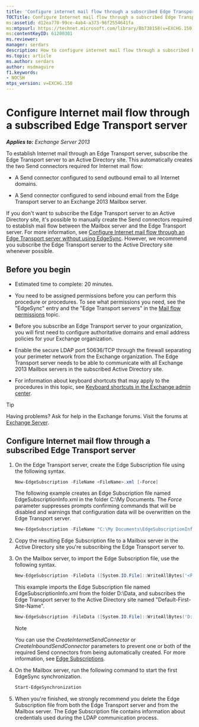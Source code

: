 ```yaml
---
title: 'Configure internet mail flow through a subscribed Edge Transport server'
TOCTitle: Configure Internet mail flow through a subscribed Edge Transport server
ms:assetid: d12ea770-99ce-4ab4-a373-96f2554641fa
ms:mtpsurl: https://technet.microsoft.com/library/Bb738158(v=EXCHG.150)
ms:contentKeyID: 61200301
ms.reviewer: 
manager: serdars
description: How to configure internet mail flow through a subscribed Edge Transport server in Exchange
ms.topic: article
ms.author: serdars
author: msdmaguire
f1.keywords:
- NOCSH
mtps_version: v=EXCHG.150
---
```


# Configure Internet mail flow through a subscribed Edge Transport server

_**Applies to:** Exchange Server 2013_

To establish Internet mail through an Edge Transport server, subscribe the Edge Transport server to an Active Directory site. This automatically creates the two Send connectors required for Internet mail flow:

  - A Send connector configured to send outbound email to all Internet domains.

  - A Send connector configured to send inbound email from the Edge Transport server to an Exchange 2013 Mailbox server.

If you don't want to subscribe the Edge Transport server to an Active Directory site, it's possible to manually create the Send connectors required to establish mail flow between the Mailbox server and the Edge Transport server. For more information, see [Configure Internet mail flow through an Edge Transport server without using EdgeSync](configure-internet-mail-flow-through-an-edge-transport-server-without-using-edgesync-exchange-2013-help.md). However, we recommend you subscribe the Edge Transport server to the Active Directory site whenever possible.

## Before you begin

  - Estimated time to complete: 20 minutes.

  - You need to be assigned permissions before you can perform this procedure or procedures. To see what permissions you need, see the "EdgeSync" entry and the "Edge Transport servers" in the [Mail flow permissions](mail-flow-permissions-exchange-2013-help.md) topic.

  - Before you subscribe an Edge Transport server to your organization, you will first need to configure authoritative domains and email address policies for your Exchange organization.

  - Enable the secure LDAP port 50636/TCP through the firewall separating your perimeter network from the Exchange organization. The Edge Transport server needs to be able to communicate with all Exchange 2013 Mailbox servers in the subscribed Active Directory site.

  - For information about keyboard shortcuts that may apply to the procedures in this topic, see [Keyboard shortcuts in the Exchange admin center](keyboard-shortcuts-in-the-exchange-admin-center-2013-help.md).

> [!TIP]
> Having problems? Ask for help in the Exchange forums. Visit the forums at [Exchange Server](https://social.technet.microsoft.com/forums/office/home?category=exchangeserver).

## Configure Internet mail flow through a subscribed Edge Transport server

1. On the Edge Transport server, create the Edge Subscription file using the following syntax.

    ```powershell
    New-EdgeSubscription -FileName <FileName>.xml [-Force]
    ```

    The following example creates an Edge Subscription file named EdgeSubscriptionInfo.xml in the folder C:\\My Documents. The *Force* parameter suppresses prompts confirming commands that will be disabled and warnings that configuration data will be overwritten on the Edge Transport server.

    ```powershell
    New-EdgeSubscription -FileName "C:\My Documents\EdgeSubscriptionInfo.xml" -Force
    ```

2. Copy the resulting Edge Subscription file to a Mailbox server in the Active Directory site you're subscribing the Edge Transport server to.

3. On the Mailbox server, to import the Edge Subscription file, use the following syntax.

    ```powershell
    New-EdgeSubscription -FileData ([System.IO.File]::WriteAllBytes('<FileName>.xml', $file.FileData)) -Site <SiteName>
    ```

    This example imports the Edge Subscription file named EdgeSubscriptionInfo.xml from the folder D:\\Data, and subscribes the Edge Transport server to the Active Directory site named "Default-First-Site-Name".

    ```powershell
    New-EdgeSubscription -FileData ([System.IO.File]::WriteAllBytes('D:\Data\EdgeSubscriptionInfo.xml', $file.FileData)) -Site "Default-First-Site-Name"
    ```

    > [!NOTE]
    > You can use the <EM>CreateInternetSendConnector</EM> or <EM>CreateInboundSendConnector</EM> parameters to prevent one or both of the required Send connectors from being automatically created. For more information, see <A href="edge-subscriptions-exchange-2013-help.md">Edge Subscriptions</A>.

4. On the Mailbox server, run the following command to start the first EdgeSync synchronization.

    ```powershell
    Start-EdgeSynchronization
    ```

5. When you're finished, we strongly recommend you delete the Edge Subscription file from both the Edge Transport server and from the Mailbox server. The Edge Subscription file contains information about credentials used during the LDAP communication process.
